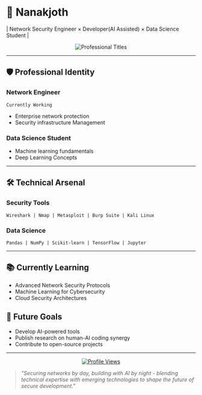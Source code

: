 # 🔐 Nanakjoth 
| Network Security Engineer × Developer(AI Assisted) × Data Science Student |

<div align="center">
  <img src="https://readme-typing-svg.demolab.com?font=Fira+Code&pause=1000&color=22D3EE&center=true&vCenter=true&width=435&lines=Network+Security+Engineer;AI-Assisted+Developer;Data+Science+Student" alt="Professional Titles">
</div>

---

## 🛡️ Professional Identity

### **Network Engineer** 
`Currently Working`
- Enterprise network protection
- Security infrastructure Management

### **Data Science Student** 
- Machine learning fundamentals
- Deep Learning Concepts

---

## 🛠️ Technical Arsenal

### **Security Tools**
```
Wireshark | Nmap | Metasploit | Burp Suite | Kali Linux
```

### **Data Science**
```
Pandas | NumPy | Scikit-learn | TensorFlow | Jupyter
```
---

## 📚 Currently Learning
- Advanced Network Security Protocols
- Machine Learning for Cybersecurity
- Cloud Security Architectures

## 🔭 Future Goals
- Develop AI-powered tools
- Publish research on human-AI coding synergy
- Contribute to open-source projects

---

<div align="center">
  <a href="https://github.com/Nanakjoth">
    <img src="https://komarev.com/ghpvc/?username=Nanakjoth&label=Profile+Views&color=0e75b6&style=flat" alt="Profile Views" />
  </a>
</div>

> *"Securing networks by day, building with AI by night - blending technical expertise with emerging technologies to shape the future of secure development."*
